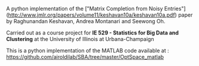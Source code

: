 A python implementation of the ["Matrix Completion from Noisy Entries"] (http://www.jmlr.org/papers/volume11/keshavan10a/keshavan10a.pdf) paper by Raghunandan Keshavan, Andrea Montanari and Seewong Oh.

Carried out as a course project for **IE 529 - Statistics for Big Data and Clustering** at the University of Illinois at Urbana-Champaign

This is a python implementation of the MATLAB code available at : https://github.com/airoldilab/SBA/tree/master/OptSpace_matlab
